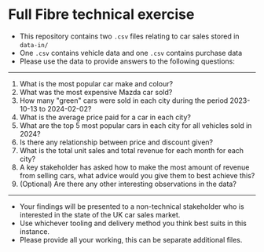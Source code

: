 # Full Fibre technical exercise 

* This repository contains two `.csv` files relating to car sales stored in `data-in/` 
* One `.csv` contains vehicle data and one `.csv` contains purchase data
* Please use the data to provide answers to the following questions:

---

 1. What is the most popular car make and colour?
 2. What was the most expensive Mazda car sold?
 3. How many "green" cars were sold in each city during the period 2023-10-13 to 2024-02-02?
 4. What is the average price paid for a car in each city?
 5. What are the top 5 most popular cars in each city for all vehicles sold in 2024?
 6. Is there any relationship between price and discount given?
 7. What is the total unit sales and total revenue for each month for each city?
 8. A key stakeholder has asked how to make the most amount of revenue from selling cars, what advice would you give them to best achieve this?
 9. (Optional) Are there any other interesting observations in the data?

---

* Your findings will be presented to a non-technical stakeholder who is interested in the state of the UK car sales market. 
* Use whichever tooling and delivery method you think best suits in this instance. 
* Please provide all your working, this can be separate additional files.

